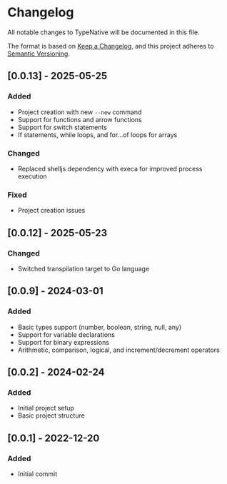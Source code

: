 # Changelog

All notable changes to TypeNative will be documented in this file.

The format is based on [Keep a Changelog](https://keepachangelog.com/en/1.1.0/),
and this project adheres to [Semantic Versioning](https://semver.org/spec/v2.0.0.html).

## [0.0.13] - 2025-05-25

### Added
- Project creation with new `--new` command
- Support for functions and arrow functions
- Support for switch statements
- If statements, while loops, and for...of loops for arrays

### Changed
- Replaced shelljs dependency with execa for improved process execution

### Fixed
- Project creation issues

## [0.0.12] - 2025-05-23

### Changed
- Switched transpilation target to Go language

## [0.0.9] - 2024-03-01

### Added
- Basic types support (number, boolean, string, null, any)
- Support for variable declarations
- Support for binary expressions
- Arithmetic, comparison, logical, and increment/decrement operators

## [0.0.2] - 2024-02-24

### Added
- Initial project setup
- Basic project structure

## [0.0.1] - 2022-12-20

### Added
- Initial commit
